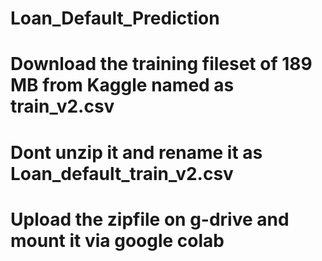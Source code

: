 # Loan_Default_Prediction
# Download the training fileset of 189 MB from Kaggle named as train_v2.csv
# Dont unzip it and rename it as Loan_default_train_v2.csv
# Upload the zipfile on g-drive and mount it via google colab
